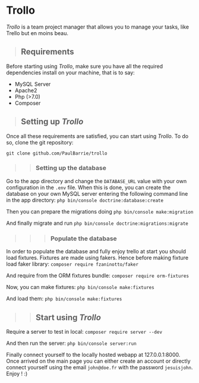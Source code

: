 # Trollo
*Trollo* is a team project manager that allows you to manage your tasks, like Trello but en moins beau. 

>## Requirements

Before starting using *Trollo*, make sure you have all the required dependencies install on your machine, that is to say:

- MySQL Server
- Apache2
- Php (>7.0)
- Composer

>## Setting up *Trollo*

Once all these requirements are satisfied, you can start using *Trollo*. To do so, clone the git repository:

`git clone github.com/PaulBarrie/trollo`

>>### Setting up the database
Go to the app directory and change the `DATABASE_URL` value with your own configuration in the `.env` file. When this is done, you can create the database on your own MySQL server entering the following command line in the app directory:
`php bin/console doctrine:database:create`

Then you can prepare the migrations doing
`php bin/console make:migration`

And finally migrate and run
`php bin/console doctrine:migrations:migrate`

>>>### Populate the database
In order to populate the database and fully enjoy trello at start you should load fixtures. Fixtures are made using fakers. Hence before making fixture load faker library:
`composer require fzaninotto/faker`

And require from the ORM fixtures bundle:
`composer require orm-fixtures`

Now, you can make fixtures:
`php bin/console make:fixtures`

And load them:
`php bin/console make:fixtures`

>>## Start using *Trollo*
Require a server to test in local:
`composer require server --dev`

And then run the server:
`php bin/console server:run`

Finally connect yourself to the locally hosted webapp at 127.0.0.1:8000. 
Once arrived on the main page you can either create an account or directly connect yourself using the email `john@doe.fr` with the password `jesuisjohn`. Enjoy ! :)
